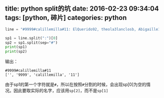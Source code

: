 title: python split的坑
date: 2016-02-23 09:34:04
tags: [python, 碎片]
categories: python
---


```python
line = "#9999#calillemilla#11: ElQuerido92, theola3lanclosb, Abigaille19, myherolancelot, dzastin03, DECIJEZ, lostsoul1987, canderse, ktornbjerg, L1nc0ln, BigDumbFate,"

sp1 = line.split(":")[0]
sp2 = sp1.split(sep="#")
print(sp1)
print(sp2)
```
<!--more-->

输出：
```
#9999#calillemilla#11
['', '9999', 'calillemilla', '11']
```

由于sp1的第一个字符就是`#`，所以在按照`#`分割的时候，会出现sp[0]为空的情况。因此要取实际的名字，应该用`sp[2]`，而不是`sp[1]`
